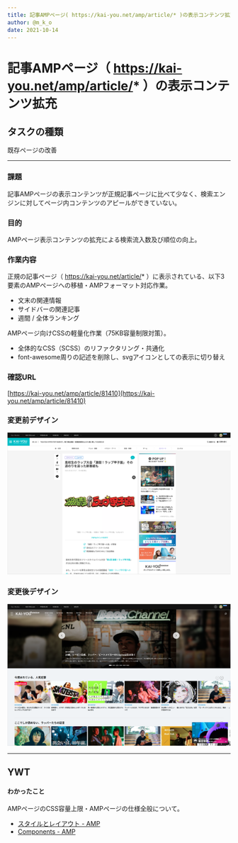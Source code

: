 ```yaml
---
title: 記事AMPページ( https://kai-you.net/amp/article/* )の表示コンテンツ拡充
author: @m_k_o
date: 2021-10-14
---
```


# 記事AMPページ（ https://kai-you.net/amp/article/* ）の表示コンテンツ拡充

## タスクの種類

既存ページの改善


---

### 課題

記事AMPページの表示コンテンツが正規記事ページに比べて少なく、検索エンジンに対してページ内コンテンツのアピールができていない。


### 目的

AMPページ表示コンテンツの拡充による検索流入数及び順位の向上。


### 作業内容

正規の記事ページ（ https://kai-you.net/article/* ）に表示されている、以下3要素のAMPページへの移植・AMPフォーマット対応作業。
- 文末の関連情報
- サイドバーの関連記事
- 週間 / 全体ランキング


AMPページ向けCSSの軽量化作業（75KB容量制限対策）。
- 全体的なCSS（SCSS）のリファクタリング・共通化
- font-awesome周りの記述を削除し、svgアイコンとしての表示に切り替え

### 確認URL

[https://kai-you.net/amp/article/81410](https://kai-you.net/amp/article/81410)


### 変更前デザイン

![AMPページ変更前](./images/19700101-1.png)


### 変更後デザイン

![AMPページ変更後](./images/19700101-2.png)


---

## YWT

#### わかったこと

AMPページのCSS容量上限・AMPページの仕様全般について。
- [スタイルとレイアウト - AMP](https://amp.dev/ja/documentation/guides-and-tutorials/develop/style_and_layout/)
- [Components - AMP](https://amp.dev/ja/documentation/components/)
